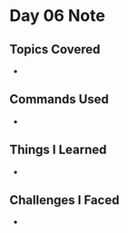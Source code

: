 # Day 06 Note

## Topics Covered
- 

## Commands Used
- 

## Things I Learned
- 

## Challenges I Faced
- 
